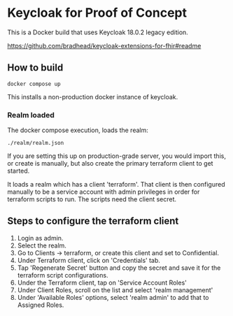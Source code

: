 # Keycloak for Proof of Concept

This is a Docker build that uses Keycloak 18.0.2 legacy edition.

<https://github.com/bradhead/keycloak-extensions-for-fhir#readme>

## How to build

```shell
docker compose up
```

This installs a non-production docker instance of keycloak.

### Realm loaded

The docker compose execution, loads the realm:

```code
./realm/realm.json
```

If you are setting this up on production-grade server, you would import this, or create is manually, but also create the primary terraform client to get started.

It loads a realm which has a client 'terraform'. That client is then configured manually to be a service account with admin privileges in order for terraform scripts to run. The scripts need the client secret.

## Steps to configure the terraform client

1. Login as admin.
2. Select the realm.
3. Go to Clients -> terraform, or create this client and set to Confidential.
4. Under Terraform client, click on 'Credentials' tab.
5. Tap 'Regenerate Secret' button and copy the secret and save it for the terraform script configurations.
6. Under the Terraform client, tap on 'Service Account Roles'
7. Under Client Roles, scroll on the list and select 'realm management'
8. Under 'Available Roles' options, select 'realm admin' to add that to Assigned Roles.

